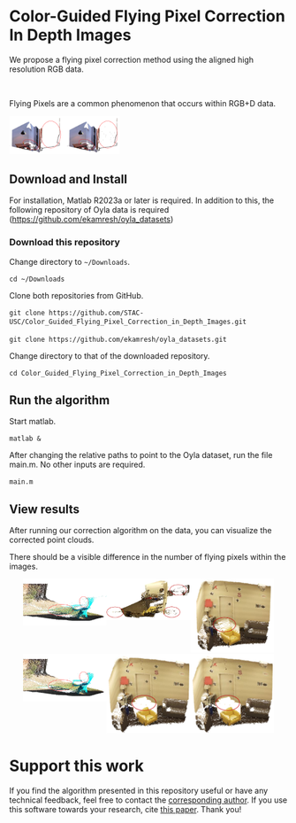 # Color-Guided Flying Pixel Correction In Depth Images

We propose a flying pixel correction method using the aligned high resolution RGB data.

<img src="figures/fps-exmaple.pdf" alt="" width="200">

Flying Pixels are a common phenomenon that occurs within RGB+D data. 

<img src="figures/gt_with_fps.pdf" alt="" width="200">

## Download and Install

For installation, Matlab R2023a or later is required. In addition to this, the following repository of Oyla data is required (https://github.com/ekamresh/oyla_datasets)

### Download this repository

Change directory to `~/Downloads`.
```
cd ~/Downloads
```

Clone both repositories from GitHub.
```
git clone https://github.com/STAC-USC/Color_Guided_Flying_Pixel_Correction_in_Depth_Images.git

git clone https://github.com/ekamresh/oyla_datasets.git
```

Change directory to that of the downloaded repository.
```
cd Color_Guided_Flying_Pixel_Correction_in_Depth_Images
```

## Run the algorithm

Start matlab.
```
matlab &
```

After changing the relative paths to point to the Oyla dataset, run the file main.m. No other inputs are required. 

```
main.m
```

## View results
After running our correction algorithm on the data, you can visualize the corrected point clouds. 

There should be a visible difference in the number of flying pixels within the images.

<div style="display: flex; flex-wrap: wrap; justify-content: center;">

  <div style="flex: 1 0 30%; max-width: 30%; text-align: center;">
    <img src="figures/chair_before.pdf" alt="Image 1" style="width: 100%; height: auto;" />
  </div>
  <div style="flex: 1 0 30%; max-width: 30%; text-align: center;">
    <img src="figures/office_before.pdf" alt="Image 2" style="width: 100%; height: auto;" />
  </div>
  <div style="flex: 1 0 30%; max-width: 30%; text-align: center;">
    <img src="figures/room_before.pdf" alt="Image 3" style="width: 100%; height: auto;" />
  </div>
  <div style="flex: 1 0 30%; max-width: 30%; text-align: center;">
    <img src="figures/chair_after.pdf" alt="Image 4" style="width: 100%; height: auto;" />
  </div>
  <div style="flex: 1 0 30%; max-width: 30%; text-align: center;">
    <img src="figures/room_after.pdf" alt="Image 5" style="width: 100%; height: auto;" />
  </div>
  <div style="flex: 1 0 30%; max-width: 30%; text-align: center;">
    <img src="figures/room_after.pdf" alt="Image 6" style="width: 100%; height: auto;" />
  </div>

</div>


# Support this work

If you find the algorithm presented in this repository useful or have any technical feedback, feel free to contact the [corresponding author](evasudev@usc.edu). If you use this software towards your research, cite [this paper](https://arxiv.org/abs/2410.08084). Thank you!

